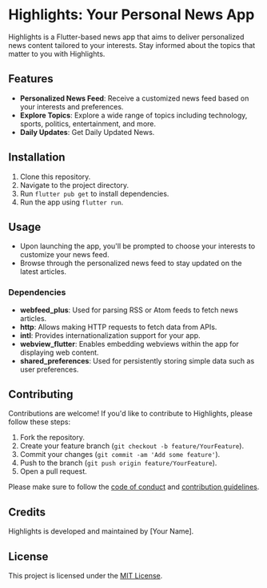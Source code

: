 # Highlights: Your Personal News App

Highlights is a Flutter-based news app that aims to deliver personalized news content tailored to your interests. Stay informed about the topics that matter to you with Highlights.

## Features

- **Personalized News Feed**: Receive a customized news feed based on your interests and preferences.
- **Explore Topics**: Explore a wide range of topics including technology, sports, politics, entertainment, and more.
- **Daily Updates**: Get Daily Updated News.

## Installation

1. Clone this repository.
2. Navigate to the project directory.
3. Run `flutter pub get` to install dependencies.
4. Run the app using `flutter run`.

## Usage

- Upon launching the app, you'll be prompted to choose your interests to customize your news feed.
- Browse through the personalized news feed to stay updated on the latest articles.


### Dependencies

- **webfeed_plus**: Used for parsing RSS or Atom feeds to fetch news articles.
- **http**: Allows making HTTP requests to fetch data from APIs.
- **intl**: Provides internationalization support for your app.
- **webview_flutter**: Enables embedding webviews within the app for displaying web content.
- **shared_preferences**: Used for persistently storing simple data such as user preferences.

## Contributing

Contributions are welcome! If you'd like to contribute to Highlights, please follow these steps:

1. Fork the repository.
2. Create your feature branch (`git checkout -b feature/YourFeature`).
3. Commit your changes (`git commit -am 'Add some feature'`).
4. Push to the branch (`git push origin feature/YourFeature`).
5. Open a pull request.

Please make sure to follow the [code of conduct](CODE_OF_CONDUCT.md) and [contribution guidelines](CONTRIBUTING.md).

## Credits

Highlights is developed and maintained by [Your Name].

## License

This project is licensed under the [MIT License](LICENSE).

